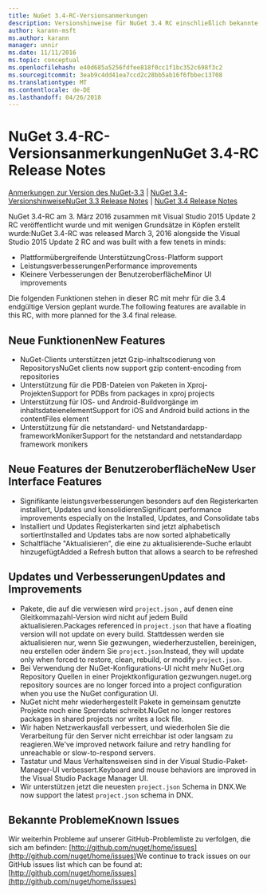 ```yaml
---
title: NuGet 3.4-RC-Versionsanmerkungen
description: Versionshinweise für NuGet 3.4 RC einschließlich bekannte Probleme, Fehlerbehebungen, Funktionen und Archivierung von dcrs Design.
author: karann-msft
ms.author: karann
manager: unnir
ms.date: 11/11/2016
ms.topic: conceptual
ms.openlocfilehash: e40d685a5256fdfee818f0cc1f1bc352c698f3c2
ms.sourcegitcommit: 3eab9c4dd41ea7ccd2c28bb5ab16f6fbbec13708
ms.translationtype: MT
ms.contentlocale: de-DE
ms.lasthandoff: 04/26/2018
---
```

# <a name="nuget-34-rc-release-notes"></a><span data-ttu-id="36a4e-103">NuGet 3.4-RC-Versionsanmerkungen</span><span class="sxs-lookup"><span data-stu-id="36a4e-103">NuGet 3.4-RC Release Notes</span></span>

<span data-ttu-id="36a4e-104">[Anmerkungen zur Version des NuGet-3.3](../release-notes/nuget-3.3.md) | [NuGet 3.4-Versionshinweise](../release-notes/nuget-3.4.md)</span><span class="sxs-lookup"><span data-stu-id="36a4e-104">[NuGet 3.3 Release Notes](../release-notes/nuget-3.3.md) | [NuGet 3.4 Release Notes](../release-notes/nuget-3.4.md)</span></span>

<span data-ttu-id="36a4e-105">NuGet 3.4-RC am 3. März 2016 zusammen mit Visual Studio 2015 Update 2 RC veröffentlicht wurde und mit wenigen Grundsätze in Köpfen erstellt wurde:</span><span class="sxs-lookup"><span data-stu-id="36a4e-105">NuGet 3.4-RC was released March 3, 2016 alongside the Visual Studio 2015 Update 2 RC and was built with a few tenets in minds:</span></span>

* <span data-ttu-id="36a4e-106">Plattformübergreifende Unterstützung</span><span class="sxs-lookup"><span data-stu-id="36a4e-106">Cross-Platform support</span></span>
* <span data-ttu-id="36a4e-107">Leistungsverbesserungen</span><span class="sxs-lookup"><span data-stu-id="36a4e-107">Performance improvements</span></span>
* <span data-ttu-id="36a4e-108">Kleinere Verbesserungen der Benutzeroberfläche</span><span class="sxs-lookup"><span data-stu-id="36a4e-108">Minor UI improvements</span></span>

<span data-ttu-id="36a4e-109">Die folgenden Funktionen stehen in dieser RC mit mehr für die 3.4 endgültige Version geplant wurde.</span><span class="sxs-lookup"><span data-stu-id="36a4e-109">The following features are available in this RC, with more planned for the 3.4 final release.</span></span>

## <a name="new-features"></a><span data-ttu-id="36a4e-110">Neue Funktionen</span><span class="sxs-lookup"><span data-stu-id="36a4e-110">New Features</span></span>

* <span data-ttu-id="36a4e-111">NuGet-Clients unterstützen jetzt Gzip-inhaltscodierung von Repositorys</span><span class="sxs-lookup"><span data-stu-id="36a4e-111">NuGet clients now support gzip content-encoding from repositories</span></span>
* <span data-ttu-id="36a4e-112">Unterstützung für die PDB-Dateien von Paketen in Xproj-Projekten</span><span class="sxs-lookup"><span data-stu-id="36a4e-112">Support for PDBs from packages in xproj projects</span></span>
* <span data-ttu-id="36a4e-113">Unterstützung für IOS- und Android-Buildvorgänge im inhaltsdateienelement</span><span class="sxs-lookup"><span data-stu-id="36a4e-113">Support for iOS and Android build actions in the contentFiles element</span></span>
* <span data-ttu-id="36a4e-114">Unterstützung für die netstandard- und Netstandardapp-frameworkMoniker</span><span class="sxs-lookup"><span data-stu-id="36a4e-114">Support for the netstandard and netstandardapp framework monikers</span></span>

## <a name="new-user-interface-features"></a><span data-ttu-id="36a4e-115">Neue Features der Benutzeroberfläche</span><span class="sxs-lookup"><span data-stu-id="36a4e-115">New User Interface Features</span></span>

* <span data-ttu-id="36a4e-116">Signifikante leistungsverbesserungen besonders auf den Registerkarten installiert, Updates und konsolidieren</span><span class="sxs-lookup"><span data-stu-id="36a4e-116">Significant performance improvements especially on the Installed, Updates, and Consolidate tabs</span></span>
* <span data-ttu-id="36a4e-117">Installiert und Updates Registerkarten sind jetzt alphabetisch sortiert</span><span class="sxs-lookup"><span data-stu-id="36a4e-117">Installed and Updates tabs are now sorted alphabetically</span></span>
* <span data-ttu-id="36a4e-118">Schaltfläche "Aktualisieren", die eine zu aktualisierende-Suche erlaubt hinzugefügt</span><span class="sxs-lookup"><span data-stu-id="36a4e-118">Added a Refresh button that allows a search to be refreshed</span></span>

## <a name="updates-and-improvements"></a><span data-ttu-id="36a4e-119">Updates und Verbesserungen</span><span class="sxs-lookup"><span data-stu-id="36a4e-119">Updates and Improvements</span></span>

* <span data-ttu-id="36a4e-120">Pakete, die auf die verwiesen wird `project.json` , auf denen eine Gleitkommazahl-Version wird nicht auf jedem Build aktualisieren.</span><span class="sxs-lookup"><span data-stu-id="36a4e-120">Packages referenced in `project.json` that have a floating version will not update on every build.</span></span> <span data-ttu-id="36a4e-121">Stattdessen werden sie aktualisieren nur, wenn Sie gezwungen, wiederherzustellen, bereinigen, neu erstellen oder ändern Sie `project.json`.</span><span class="sxs-lookup"><span data-stu-id="36a4e-121">Instead, they will update only when forced to restore, clean, rebuild, or modify `project.json`.</span></span>
* <span data-ttu-id="36a4e-122">Bei Verwendung der NuGet-Konfigurations-UI nicht mehr NuGet.org Repository Quellen in einer Projektkonfiguration gezwungen.</span><span class="sxs-lookup"><span data-stu-id="36a4e-122">nuget.org repository sources are no longer forced into a project configuration when you use the NuGet configuration UI.</span></span>
* <span data-ttu-id="36a4e-123">NuGet nicht mehr wiederhergestellt Pakete in gemeinsam genutzte Projekte noch eine Sperrdatei schreibt.</span><span class="sxs-lookup"><span data-stu-id="36a4e-123">NuGet no longer restores packages in shared projects nor writes a lock file.</span></span>
* <span data-ttu-id="36a4e-124">Wir haben Netzwerkausfall verbessert, und wiederholen Sie die Verarbeitung für den Server nicht erreichbar ist oder langsam zu reagieren.</span><span class="sxs-lookup"><span data-stu-id="36a4e-124">We've improved network failure and retry handling for unreachable or slow-to-respond servers.</span></span>
* <span data-ttu-id="36a4e-125">Tastatur und Maus Verhaltensweisen sind in der Visual Studio-Paket-Manager-UI verbessert.</span><span class="sxs-lookup"><span data-stu-id="36a4e-125">Keyboard and mouse behaviors are improved in the Visual Studio Package Manager UI.</span></span>
* <span data-ttu-id="36a4e-126">Wir unterstützen jetzt die neuesten `project.json` Schema in DNX.</span><span class="sxs-lookup"><span data-stu-id="36a4e-126">We now support the latest `project.json` schema in DNX.</span></span>

## <a name="known-issues"></a><span data-ttu-id="36a4e-127">Bekannte Probleme</span><span class="sxs-lookup"><span data-stu-id="36a4e-127">Known Issues</span></span>

<span data-ttu-id="36a4e-128">Wir weiterhin Probleme auf unserer GitHub-Problemliste zu verfolgen, die sich am befinden: [http://github.com/nuget/home/issues](http://github.com/nuget/home/issues)</span><span class="sxs-lookup"><span data-stu-id="36a4e-128">We continue to track issues on our GitHub issues list which can be found at: [http://github.com/nuget/home/issues](http://github.com/nuget/home/issues)</span></span>